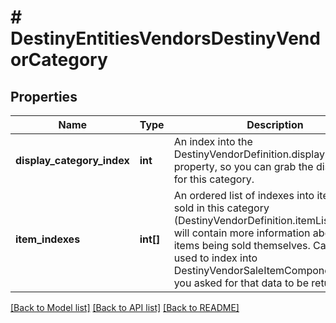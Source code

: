 # # DestinyEntitiesVendorsDestinyVendorCategory

## Properties

Name | Type | Description | Notes
------------ | ------------- | ------------- | -------------
**display_category_index** | **int** | An index into the DestinyVendorDefinition.displayCategories property, so you can grab the display data for this category. | [optional]
**item_indexes** | **int[]** | An ordered list of indexes into items being sold in this category (DestinyVendorDefinition.itemList) which will contain more information about the items being sold themselves. Can also be used to index into DestinyVendorSaleItemComponent data, if you asked for that data to be returned. | [optional]

[[Back to Model list]](../../README.md#models) [[Back to API list]](../../README.md#endpoints) [[Back to README]](../../README.md)
